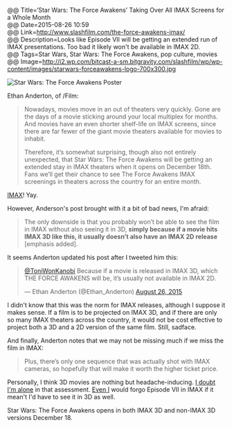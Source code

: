@@ Title=‘Star Wars: The Force Awakens’ Taking Over All IMAX Screens for a Whole Month  
@@ Date=2015-08-26 10:59  
@@ Link=http://www.slashfilm.com/the-force-awakens-imax/  
@@ Description=Looks like Episode VII will be getting an extended run of IMAX presentations. Too bad it likely won't be available in IMAX 2D.  
@@ Tags=Star Wars, Star Wars: The Force Awakens, pop culture, movies  
@@ Image=http://i2.wp.com/bitcast-a-sm.bitgravity.com/slashfilm/wp/wp-content/images/starwars-forceawakens-logo-700x300.jpg  

![](http://i2.wp.com/bitcast-a-sm.bitgravity.com/slashfilm/wp/wp-content/images/starwars-forceawakens-logo-700x300.jpg "Star Wars: The Force Awakens Poster")

Ethan Anderton, of /Film:
>Nowadays, movies move in an out of theaters very quickly. Gone are the days of a movie sticking around your local multiplex for months. And movies have an even shorter shelf-life on IMAX screens, since there are far fewer of the giant movie theaters available for movies to inhabit.
>
>Therefore, it’s somewhat surprising, though also not entirely unexpected, that Star Wars: The Force Awakens will be getting an extended stay in IMAX theaters when it opens on December 18th. Fans we’ll get their chance to see The Force Awakens IMAX screenings in theaters across the country for an entire month.

[IMAX][wikipedia]! Yay.

However, Anderson's post brought with it a bit of bad news, I'm afraid:
>The only downside is that you probably won’t be able to see the film in IMAX without also seeing it in 3D, **simply because if a movie hits IMAX 3D like this, it usually doesn’t also have an IMAX 2D release** [emphasis added].

It seems Anderton updated his post after I tweeted him this:

<blockquote lang="en"><p lang="en" dir="ltr"><a href="https://twitter.com/ToniWonKanobi">@ToniWonKanobi</a> Because if a movie is released in IMAX 3D, which THE FORCE AWAKENS will be, it’s usually not available in IMAX 2D.</p>&mdash; Ethan Anderton (@Ethan_Anderton) <a href="https://twitter.com/Ethan_Anderton/status/636592401767919616">August 26, 2015</a></blockquote>

I didn't know that this was the norm for IMAX releases, although I suppose it makes sense. If a film is to be projected on IMAX 3D, and if there are only so many IMAX theaters across the country, it would not be cost effective to project both a 3D and a 2D version of the same film. Still, sadface.

And finally, Anderton notes that we may not be missing much if we miss the film in IMAX:
>Plus, there’s only one sequence that was actually shot with IMAX cameras, so hopefully that will make it worth the higher ticket price.

Personally, I think 3D movies are nothing but headache-inducing. [I doubt I'm alone][lifehacker] in that assessment. [Even I][theoveranalyzed] would forgo Episode VII in IMAX if it mean't I'd have to see it in 3D as well.

Star Wars: The Force Awakens opens in both IMAX 3D and non-IMAX 3D versions December 18.

[lifehacker]: http://lifehacker.com/5430492/focus-on-the-action-to-avoid-headaches-during-3d-movies
[theoveranalyzed]: /tags/Star%20Wars:%20The%20Force%20Awakens
[wikipedia]: https://en.wikipedia.org/wiki/Imax